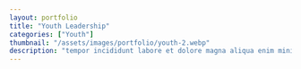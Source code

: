 ```yaml
---
layout: portfolio
title: "Youth Leadership"
categories: ["Youth"]
thumbnail: "/assets/images/portfolio/youth-2.webp"
description: "tempor incididunt labore et dolore magna aliqua enim minim veniam quis nostrud exercitation ullamco laboris nisi aliquip commodo consequat.duis aute irure"
---
```

